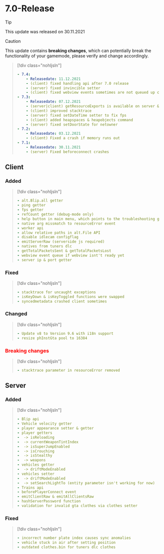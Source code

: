# 7.0-Release

> [!TIP]
> This update was released on 30.11.2021

> [!CAUTION]
> This update contains **breaking changes**, which can potentially break the functionality of your gamemode, please verify and change accordingly.

> [!div class="nohljsln"]
> ```yaml
> - 7.4:
>     - Releasedate: 11.12.2021
>     - (client) fixed handling api after 7.0 release
>     - (server) fixed invincible setter
>     - (client) fixed webview events sometimes are not queued up correctly
> - 7.3:
>     - Releasedate: 07.12.2021
>     - (server|client) getResourceExports is available on server & client now
>     - (client) improved stacktrace
>     - (server) fixed setDateTime setter to fix fps
>     - (client) added heapspaces & heapobjects command
>     - (server) fixed setDoorState for netowner
> - 7.2:
>     - Releasedate: 03.12.2021
>     - (client) Fixed a crash if memory runs out
> - 7.1:
>     - Releasedate: 30.11.2021
>     - (server) Fixed beforeconnect crashes
>```

## Client

### Added

> [!div class="nohljsln"]
> ```yaml
> - alt.Blip.all getter
> - ping getter
> - fps getter
> - refCount getter (debug-mode only)
> - help button in main menu, which points to the troubleshooting guide
> - native arg missmatch to resourceError event
> - worker api
> - allow relative paths in alt.File API
> - disable idlecam configflag
> - emitServerRaw (serverside js required)
> - natives from tuners dlc
> - getTotalPacketsSent & getTotalPacketsLost
> - webview event queue if webview isnt't ready yet
> - server ip & port getter
> ```

### Fixed

> [!div class="nohljsln"]
> ```yaml
> - stacktrace for uncaught exceptions
> - isKeyDown & isKeyToggled functions were swapped
> - syncedmetadata crashed client sometimes
> ```

### Changed

> [!div class="nohljsln"]
> ```yaml
> - Update v8 to Version 9.6 with i18n support
> - resize phInstGta pool to 16384
> ```

### <span style="color: red;">Breaking changes</span>

> [!div class="nohljsln"]
> ```yaml
> - stacktrace parameter in resourceError removed
> ```

## Server

### Added

> [!div class="nohljsln"]
> ```yaml
> - Blip api
> - Vehicle velocity getter
> - player appearance setter & getter
> - player getters
> -  -> isReloading
> -  -> currentWeaponTintIndex
> -  -> isSuperJumpEnabled
> -  -> isCrouching
> -  -> isStealthy
> -  -> weapons
> - vehicles getter
> -  -> driftModeEnabled
> - vehicles setter
> -  -> driftModeEnabled
> -  -> setSearchLightTo (entity parameter isn't working for now)
> - Trains api
> - beforePlayerConnect event
> - emitClientRaw & emitAllClientsRaw
> - hashServerPassword function
> - validation for invalid gta clothes via clothes setter
> ```

### Fixed

> [!div class="nohljsln"]
> ```yaml
> - incorrect number plate index causes sync anomalies
> - vehicle stuck in air after setting position
> - outdated clothes.bin for tuners dlc clothes
> ```
